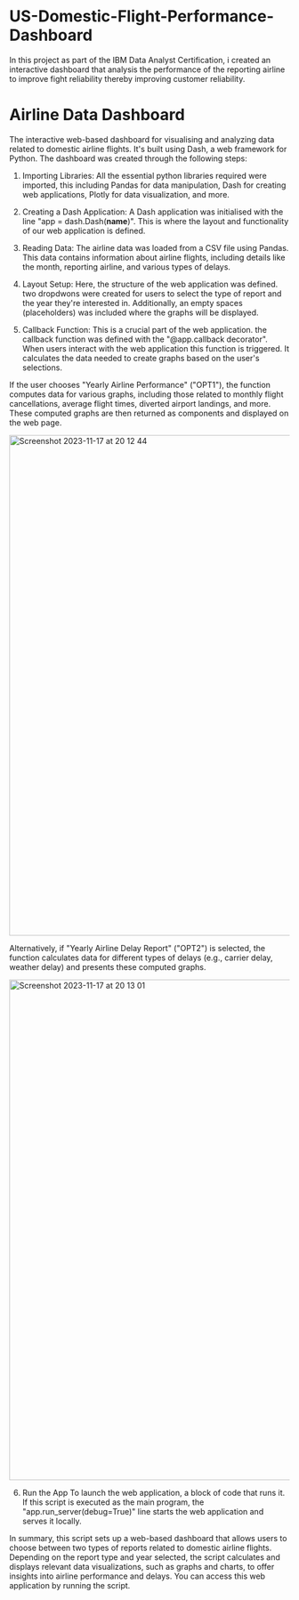 # US-Domestic-Flight-Performance-Dashboard
In this project as part of the IBM Data Analyst Certification, i created an interactive dashboard that analysis the performance of the reporting airline to improve fight reliability thereby improving customer reliability.

# Airline Data Dashboard
The interactive web-based dashboard for visualising and analyzing data related to domestic airline flights. It's built using Dash, a web framework for Python. The dashboard was created through the following steps: 

1. Importing Libraries: 
All the essential python libraries required were imported, this including Pandas for data manipulation, Dash for creating web applications, Plotly for data visualization, and more.

2. Creating a Dash Application: 
A Dash application was initialised with the line "app = dash.Dash(__name__)". This is where the layout and functionality of our web application is defined.

3. Reading Data: 
The airline data was loaded from a CSV file using Pandas. This data contains information about airline flights, including details like the month, reporting airline, and various types of delays.

4. Layout Setup: 
Here, the structure of the web application was defined. two dropdwons were created for users to select the type of report and the year they're interested in. Additionally, an empty spaces (placeholders) was included where the graphs will be displayed.

5. Callback Function: 
This is a crucial part of the web application. the callback function was defined  with the "@app.callback decorator". When users interact with the web application this function is triggered. It calculates the data needed to create graphs based on the user's selections.

If the user chooses "Yearly Airline Performance" ("OPT1"), the function computes data for various graphs, including those related to monthly flight cancellations, average flight times, diverted airport landings, and more. These computed graphs are then returned as components and displayed on the web page.

<img width="900" alt="Screenshot 2023-11-17 at 20 12 44" src="https://github.com/moheebprojects/US-Domestic-Flight-Performance-Dashboard/assets/125134551/4080a0fe-a158-4516-a00f-0c80ce273bb1">


Alternatively, if "Yearly Airline Delay Report" ("OPT2") is selected, the function calculates data for different types of delays (e.g., carrier delay, weather delay) and presents these computed graphs.

<img width="900" alt="Screenshot 2023-11-17 at 20 13 01" src="https://github.com/moheebprojects/US-Domestic-Flight-Performance-Dashboard/assets/125134551/19e6bad1-d768-48a5-b833-95933b811077">


6. Run the App
To launch the web application, a block of code that runs it. If this script is executed as the main program, the "app.run_server(debug=True)" line starts the web application and serves it locally.

In summary, this script sets up a web-based dashboard that allows users to choose between two types of reports related to domestic airline flights. Depending on the report type and year selected, the script calculates and displays relevant data visualizations, such as graphs and charts, to offer insights into airline performance and delays. You can access this web application by running the script.
